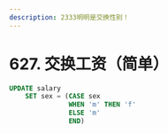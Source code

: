 ```yaml
---
description: 2333明明是交换性别！
---
```


# 627. 交换工资（简单）

```sql
UPDATE salary
    SET sex = (CASE sex 
               WHEN 'm' THEN 'f'
               ELSE 'm'
               END)
```

